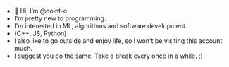 - 👋 Hi, I’m @point-o
- I'm pretty new to programming.
- I'm interested in ML, algorithms and software development.
- (C++, JS, Python)
- I also like to go outside and enjoy life, so I won't be visiting this account much.
- I suggest you do the same. Take a break every once in a while. :)
